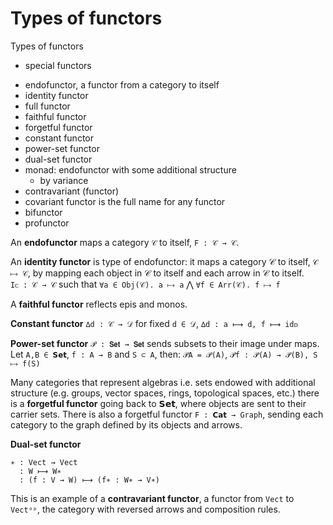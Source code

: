 # Types of functors

Types of functors
  * special functors
- endofunctor, a functor from a category to itself
- identity functor
- full functor
- faithful functor
- forgetful functor
- constant functor
- power-set functor
- dual-set functor
- monad: endofunctor with some additional structure
  * by variance
- contravariant (functor)
- covariant functor is the full name for any functor
- bifunctor
- profunctor


An **endofunctor** maps a category `𝒞` to itself, `F : 𝒞 → 𝒞`.

An **identity functor** is type of endofunctor: it maps a category 𝒞 to itself, `𝒞 ⟼ 𝒞`, by mapping each object in 𝒞 to itself and each arrow in 𝒞 to itself.    
`Iᴄ : 𝒞 → 𝒞` such that `∀a ∈ Obj(𝒞). a ⟼ a` ⋀ `∀f ∈ Arr(𝒞). f ⟼ f`



A **faithful functor** reflects epis and monos.


**Constant functor** `∆d : 𝒞 → 𝒟` for fixed `d ∈ 𝒟`, `∆d : a ⟼ d, f ⟼ idᴅ`

**Power-set functor** `𝒫 : 𝗦𝗲𝘁 → 𝗦𝗲𝘁` sends subsets to their image under maps. Let `A,B ∈ 𝗦𝗲𝘁`, `f : A → B` and `S ⊂ A`, then: `𝒫A = 𝒫(A)`, `𝒫f : 𝒫(A) → 𝒫(B), S ⟼ f(S)`

Many categories that represent algebras i.e. sets endowed with additional structure (e.g. groups, vector spaces, rings, topological spaces, etc.) there is a **forgetful functor** going back to 𝗦𝗲𝘁, where objects are sent to their carrier sets. There is also a forgetful functor `F : 𝗖𝗮𝘁 → Graph`, sending each category to the graph defined by its objects and arrows.

**Dual-set functor**

```
∗ : Vect → Vect
  : W ⟼ W∗
  : (f : V → W) ⟼ (f∗ : W∗ → V∗)
```

This is an example of a **contravariant functor**, a functor from `Vect` to `Vectᵒᵖ`, the category with reversed arrows and composition rules.
